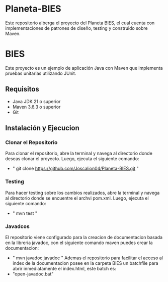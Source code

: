 # Planeta-BIES
Este repositorio alberga el proyecto del Planeta BIES, el cual cuenta con implementaciones de patrones de diseño, testing y construido sobre Maven.

# BIES

Este proyecto es un ejemplo de aplicación Java con Maven que implementa pruebas unitarias utilizando JUnit.

## Requisitos

- Java JDK 21 o superior
- Maven 3.6.3 o superior
- Git

## Instalación y Ejecucion

### Clonar el Repositorio

Para clonar el repositorio, abre la terminal y navega al directorio donde deseas clonar el proyecto. Luego, ejecuta el siguiente comando:
- " git clone https://github.com/Joscalion04/Planeta-BIES.git "

### Testing
Para hacer testing sobre los cambios realizados, abre la terminal y navega al directorio donde se encuentre el archvi pom.xml. Luego, ejecuta el siguiente comando:
- " mvn test "

### Javadcos
El repositorio viene configurado para la creacion de documentacion basada en la libreria javadoc, con el siguiente comando maven puedes crear la documentacion:
- " mvn javadoc:javadoc "
Ademas el repositorio para facilitar el acceso al index de la documentacion posee en la carpeta BIES un batchfile para abrir inmediatamente el index.html, este batch es:
- "open-javadoc.bat"
